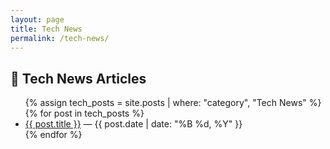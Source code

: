 ```yaml
---
layout: page
title: Tech News
permalink: /tech-news/
---
```


<h2>📰 Tech News Articles</h2>

<ul class="post-list">
  {% assign tech_posts = site.posts | where: "category", "Tech News" %}
  {% for post in tech_posts %}
    <li>
      <a href="{{ post.url }}">{{ post.title }}</a>
      <span> — {{ post.date | date: "%B %d, %Y" }}</span>
    </li>
  {% endfor %}
</ul>
